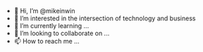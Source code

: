 - 👋 Hi, I’m @mikeinwin
- 👀 I’m interested in the intersection of technology and business
- 🌱 I’m currently learning ...
- 💞️ I’m looking to collaborate on ...
- 📫 How to reach me ...

<!---
mikeinwin/mikeinwin is a ✨ special ✨ repository because its `README.md` (this file) appears on your GitHub profile.
You can click the Preview link to take a look at your changes.
--->
